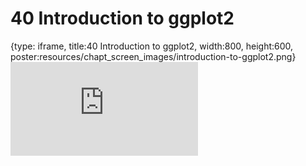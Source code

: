 # 40 Introduction to ggplot2
 
{type: iframe, title:40 Introduction to ggplot2, width:800, height:600, poster:resources/chapt_screen_images/introduction-to-ggplot2.png}
![](https://datatrail-jhu.github.io/DataTrail/no_toc/introduction-to-ggplot2.html)
 

 

